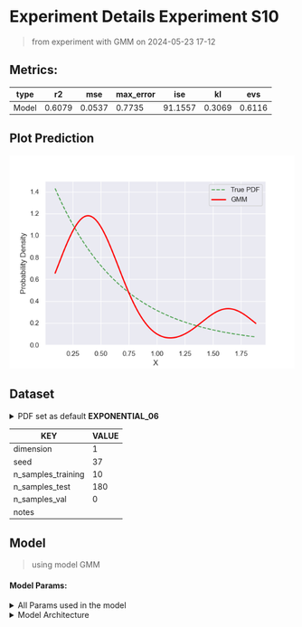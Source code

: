 # Experiment Details Experiment S10
> from experiment with GMM
> on 2024-05-23 17-12
## Metrics:
                                                                   
| type  | r2     | mse    | max_error | ise     | kl     | evs    |
|-------|--------|--------|-----------|---------|--------|--------|
| Model | 0.6079 | 0.0537 | 0.7735    | 91.1557 | 0.3069 | 0.6116 |
                                                                   
## Plot Prediction

<img src="pdf_f9b47cf8.png">

## Dataset

<details><summary>PDF set as default <b>EXPONENTIAL_06</b></summary>

#### Dimension 1
                               
| type        | rate | weight |
|-------------|------|--------|
| exponential | 0.6  | 1      |
                               
</details>
                              
| KEY                | VALUE |
|--------------------|-------|
| dimension          | 1     |
| seed               | 37    |
| n_samples_training | 10    |
| n_samples_test     | 180   |
| n_samples_val      | 0     |
| notes              |       |
                              
## Model
> using model GMM
#### Model Params:
<details><summary>All Params used in the model </summary>

                         
| KEY          | VALUE  |
|--------------|--------|
| n_components | 2      |
| n_init       | 70     |
| max_iter     | 20     |
| init_params  | kmeans |
| random_state | 56     |
                         
</details>

<details><summary>Model Architecture </summary>

GaussianMixture(max_iter=20, n_components=2, n_init=70, random_state=56)
</details>

